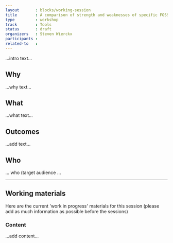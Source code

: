 ```yaml
---
layout       : blocks/working-session
title        : A comparison of strength and weaknesses of specific FOSS tools
type         : workshop
track        : Tools
status       : draft
organizers   : Steven Wierckx
participants :
related-to   :
---
```


...intro text...

## Why

...why text...

## What

...what text...

## Outcomes

...add text...

## Who

... who (target audience ...

--- 

## Working materials

Here are the current 'work in progress' materials for this session (please add as much information as possible before the sessions)

### Content

...add content...
